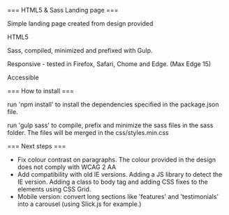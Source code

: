 === HTML5 & Sass Landing page ===

Simple landing page created from design provided

HTML5

Sass, compiled, minimized and prefixed with Gulp.

Responsive - tested in Firefox, Safari, Chome and Edge. (Max Edge 15)

Accessible

=== How to install ===

run 'npm install' to install the dependencies specified in the package.json file. 

run 'gulp sass' to compile, prefix and minimize the sass files in the sass folder. The files will be merged in the css/styles.min.css

=== Next steps ===

- Fix colour contrast on paragraphs. The colour provided in the design does not comply with WCAG 2 AA
- Add compatibility with old IE versions. Adding a JS library to detect the IE version. Adding a class to body tag and adding CSS fixes to the elements using CSS Grid.
- Mobile version: convert long sections like 'features' and 'testimonials' into a carousel (using Slick.js for example.)
